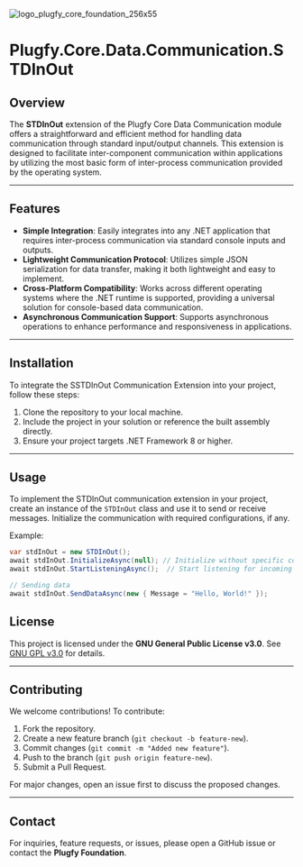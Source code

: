  
![logo_plugfy_core_foundation_256x55](https://raw.githubusercontent.com/PlugfyFoundation/Plugfy.Solution/refs/heads/main/plugfy-core-fundation-header.png)

# Plugfy.Core.Data.Communication.STDInOut

## Overview
The **STDInOut** extension of the Plugfy Core Data Communication module offers a straightforward and efficient method for handling data communication through standard input/output channels. This extension is designed to facilitate inter-component communication within applications by utilizing the most basic form of inter-process communication provided by the operating system.

---

## Features
- **Simple Integration**: Easily integrates into any .NET application that requires inter-process communication via standard console inputs and outputs.
- **Lightweight Communication Protocol**: Utilizes simple JSON serialization for data transfer, making it both lightweight and easy to implement.
- **Cross-Platform Compatibility**: Works across different operating systems where the .NET runtime is supported, providing a universal solution for console-based data communication.
- **Asynchronous Communication Support**: Supports asynchronous operations to enhance performance and responsiveness in applications.

---

## Installation
To integrate the SSTDInOut Communication Extension into your project, follow these steps:
1. Clone the repository to your local machine.
2. Include the project in your solution or reference the built assembly directly.
3. Ensure your project targets .NET Framework 8 or higher.
---

## Usage
To implement the STDInOut communication extension in your project, create an instance of the `STDInOut` class and use it to send or receive messages. Initialize the communication with required configurations, if any.

Example:
```csharp
var stdInOut = new STDInOut();
await stdInOut.InitializeAsync(null); // Initialize without specific configuration
await stdInOut.StartListeningAsync();  // Start listening for incoming data

// Sending data
await stdInOut.SendDataAsync(new { Message = "Hello, World!" });
```

## License
This project is licensed under the **GNU General Public License v3.0**. See [GNU GPL v3.0](https://www.gnu.org/licenses/gpl-3.0.en.html) for details.

---

## Contributing
We welcome contributions! To contribute:
1. Fork the repository.
2. Create a new feature branch (`git checkout -b feature-new`).
3. Commit changes (`git commit -m "Added new feature"`).
4. Push to the branch (`git push origin feature-new`).
5. Submit a Pull Request.

For major changes, open an issue first to discuss the proposed changes.

---

## Contact
For inquiries, feature requests, or issues, please open a GitHub issue or contact the **Plugfy Foundation**.


